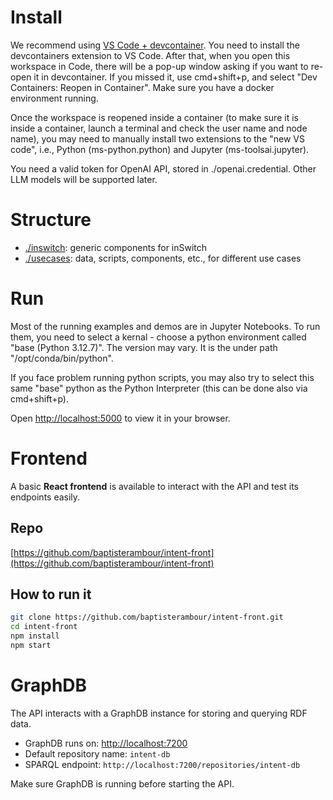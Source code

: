 # Install
We recommend using [VS Code + devcontainer](https://code.visualstudio.com/docs/devcontainers/containers). You need to install the devcontainers extension to VS Code. After that, when you open this workspace in Code, there will be a pop-up window asking if you want to re-open it in devcontainer. If you missed it, use cmd+shift+p, and select 
"Dev Containers: Reopen in Container". Make sure you have a docker environment running. 

Once the workspace is reopened inside a container (to make sure it is inside a container, launch a terminal and check the user name and node name), you may need to manually install two extensions to the "new VS code", i.e., Python (ms-python.python) and Jupyter (ms-toolsai.jupyter).

You need a valid token for OpenAI API, stored in ./openai.credential. Other LLM models will be supported later.

# Structure
- [./inswitch](inswitch/): generic components for inSwitch
- [./usecases](usecases/): data, scripts, components, etc., for different use cases

# Run
Most of the running examples and demos are in Jupyter Notebooks. To run them, you need to select a kernal - choose a python environment called "base (Python 3.12.7)". The version may vary. It is the under path "/opt/conda/bin/python".

If you face problem running python scripts, you may also try to select this same "base" python as the Python Interpreter (this can be done also via cmd+shift+p).

Open [http://localhost:5000](http://localhost:5000) to view it in your browser.

# Frontend

A basic **React frontend** is available to interact with the API and test its endpoints easily.

## Repo

[https://github.com/baptisterambour/intent-front](https://github.com/baptisterambour/intent-front)

## How to run it

```bash
git clone https://github.com/baptisterambour/intent-front.git
cd intent-front
npm install
npm start
```

# GraphDB

The API interacts with a GraphDB instance for storing and querying RDF data.

- GraphDB runs on: [http://localhost:7200](http://localhost:7200)
- Default repository name: `intent-db`
- SPARQL endpoint: `http://localhost:7200/repositories/intent-db`

Make sure GraphDB is running before starting the API.